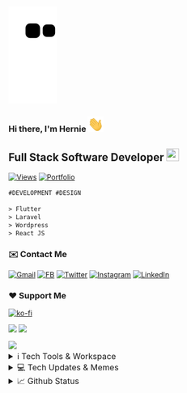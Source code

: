 <!-- <img width="100%" src="./img/banner.png" style="border-top-right-radius: 25px !important; border-top-left-radius: 25px !important" /> -->

![snake gif](https://github.com/herndev/herndev/blob/output/github-contribution-grid-snake.svg)

### Hi there, I'm Hernie <img height="30px" src="https://raw.githubusercontent.com/ABSphreak/ABSphreak/master/gifs/Hi.gif" />

## Full Stack Software Developer <img src="https://cultofthepartyparrot.com/parrots/hd/laptop_parrot.gif" width="25" height="25"/>

[![Views](https://komarev.com/ghpvc/?username=herndev&label=Profile%20views&color=0e75b6&style=for-the-badge)](https://komarev.com/ghpvc/?username=herndev&label=Profile%20views&color=0e75b6&style=for-the-badge)
[![Portfolio](https://img.shields.io/badge/Visit-My%20Portfolio-00aa71?style=for-the-badge)](https://hernie-jabien.com)

<!-- <br />

- 🔭 I’m currently working on some projects.
- 🌱 I’m currently learning new programming trends.
- 👯 I’m looking forward to collaborate with other teams.
- ⚡ Fun fact: I'm friendly and highly approachable.

<br /> -->

```
#DEVELOPMENT #DESIGN

> Flutter
> Laravel
> Wordpress
> React JS
```

### ✉️ Contact Me

[![Gmail](https://img.shields.io/badge/Gmail-c71610?style=for-the-badge&logo=gmail&logoColor=white)](mailto:herniejabien45@gmail.com)
[![FB](https://img.shields.io/badge/Facebook-3b5998?style=for-the-badge&logo=facebook&logoColor=white)](https://facebook.com/dota500)
[![Twitter](https://img.shields.io/badge/Twitter-00acee?style=for-the-badge&logo=twitter&logoColor=white)](https://twitter.com/herndev)
[![Instagram](https://img.shields.io/badge/Instagram-e95950?style=for-the-badge&logo=instagram&logoColor=white)](https://instagram.com/hern.dev)
[![LinkedIn](https://img.shields.io/badge/LinkedIn-0e76a8?style=for-the-badge&logo=linkedin&logoColor=white)](https://www.linkedin.com/in/hernie-jabien-6694aa155)

### ❤ Support Me

[![ko-fi](https://ko-fi.com/img/githubbutton_sm.svg)](https://ko-fi.com/O5O6APHKJ)

<p>
<img src="https://github-readme-streak-stats.herokuapp.com/?user=herndev&theme=dark" width=48% />
 <img src="https://spotify-recently-played-readme.vercel.app/api?user=qavoimqmh9k7ne4br5vn6nqrr&unique=1&count=3" width=35% />
</p>

<img src="https://spotify-github-profile.vercel.app/api/view?uid=qavoimqmh9k7ne4br5vn6nqrr&cover_image=true&theme=novatorem&bar_color=00aa71&bar_color_cover=false" />
  
<!--   https://spotify-github-profile.vercel.app/api/view?uid=qavoimqmh9k7ne4br5vn6nqrr&redirect=true -->

<!-- [![spotify-github-profile](https://spotify-github-profile.vercel.app/api/view?uid=qavoimqmh9k7ne4br5vn6nqrr&cover_image=true&theme=novatorem&bar_color=00aa71&bar_color_cover=false)](https://spotify-github-profile.vercel.app/api/view?uid=qavoimqmh9k7ne4br5vn6nqrr&redirect=true) -->

<br />
 
 
<!-- <details>
  <summary style="font-size: 16px"> ℹ️ About Me</summary>

---

### Check out my portfolio click [here](https://www.hernie-jabien.com/).

```
For Web Development I work on frameworks like Wordpress, Laravel, Django, ReactJs and Vue.
In Mobile App Development I usually work with Flutter framework.
```

---

</details> -->

<details>
  <summary style="font-size: 16px"> ℹ️ Tech Tools & Workspace</summary>

---

### 🔥 Tech & Tools Preference

<img src="https://img.shields.io/badge/-Laravel-f44336?style=for-the-badge&logo=laravel&logoColor=white"> <img src="https://img.shields.io/badge/-Wordpress-21759b?style=for-the-badge&logo=wordpress&logoColor=white"> <img src="https://img.shields.io/badge/-React-000000?style=for-the-badge&logo=react&logoColor=00c8ff"> <img src="https://img.shields.io/badge/-Vue-35495e?style=for-the-badge&logo=vue.js&logoColor=00c8ff"> <img src="https://img.shields.io/badge/-Flutter-blue?style=for-the-badge&logo=flutter&logoColor=00c8ff"> <img src="https://img.shields.io/badge/-Tailwind_CSS-e2e8f0?style=for-the-badge&logo=tailwindcss&logoColor=00c8ff"> <img src="https://img.shields.io/badge/-Bootstrap-563D7C?style=for-the-badge&logo=bootstrap&logoColor=white"> <img src="https://img.shields.io/badge/-Sass-cc6699?style=for-the-badge&logo=sass&logoColor=ffffff"> <img src="https://img.shields.io/badge/-Node.js-3C873A?style=for-the-badge&logo=Node.js&logoColor=white"> <img src="https://img.shields.io/badge/-JQuery-0769ad?style=for-the-badge&logo=jquery&logoColor=00c8ff"> <img src="https://img.shields.io/badge/-JavaScript-eed718?style=for-the-badge&logo=javascript&logoColor=ffffff"> <img src="https://img.shields.io/badge/-MongoDB-4DB33D?style=for-the-badge&logo=mongodb&logoColor=FFFFFF"> <img src="https://img.shields.io/badge/-MySQL-F29111?style=for-the-badge&logo=mysql&logoColor=FFFFFF"> <img src="https://img.shields.io/badge/-Express.js-787878?style=for-the-badge&logo=express&logoColor=white"> <img src="https://img.shields.io/badge/-Firebase-FFA611?style=for-the-badge&logo=firebase&logoColor=FFFFFF"> <img src="http://img.shields.io/badge/-Google%20Cloud%20Platform-4285F4?style=for-the-badge&logo=google%20cloud&logoColor=white"> <img src="http://img.shields.io/badge/-Github-000000?style=for-the-badge&logo=github&logoColor=FFFFFF"> <img src="http://img.shields.io/badge/-Git-F1502F?style=for-the-badge&logo=git&logoColor=FFFFFF"> <img src="http://img.shields.io/badge/-VS%20Code-007ACC?style=for-the-badge&logo=visual%20studio%20code&logoColor=white"> <img src="http://img.shields.io/badge/-Heroku-430098?style=for-the-badge&logo=heroku&logoColor=white"> <img src="https://img.shields.io/badge/-FileZilla-red?style=for-the-badge&logo=filezilla&logoColor=white"> <img src="https://img.shields.io/badge/-Gimp-0e2426?style=for-the-badge&logo=gimp&logoColor=white"> <img src="https://img.shields.io/badge/-Figma-f244a7?style=for-the-badge&logo=figma&logoColor=white">

### 💬 Other Languages I Know

<img src="http://img.shields.io/badge/-Java-F89820?style=for-the-badge&logo=java&logoColor=white"> <img src="https://img.shields.io/badge/-C%20&%20C++-659ad2?style=for-the-badge&logo=c%2B%2B&logoColor=ffffff"> <img src="https://img.shields.io/badge/-Python-black?style=for-the-badge&logo=python&logoColor=white"> <img src="https://img.shields.io/badge/-Dart-blue?style=for-the-badge&logo=dart&logoColor=white"> <img src="https://img.shields.io/badge/-PHP-red?style=for-the-badge&logo=php&logoColor=white">

### 💻 Workspace Spec

![Nvidia](https://img.shields.io/badge/NVIDIA-GK107GLM-76B900?style=for-the-badge&logo=nvidia&logoColor=white)
![Intel](https://img.shields.io/badge/Intel-Core_i7_3rd-0071C5?style=for-the-badge&logo=intel&logoColor=white)
![Ubuntu](https://img.shields.io/badge/Ubuntu-E95420?style=for-the-badge&logo=ubuntu&logoColor=white)
![Mx](https://img.shields.io/badge/MX_Linux-124250?style=for-the-badge&logo=mx-linux&logoColor=white)
![Kali](https://img.shields.io/badge/Kali_Linux-367BF0?style=for-the-badge&logo=kali-linux&logoColor=white)
![Mac](https://img.shields.io/badge/Big_sur-303030?style=for-the-badge&logo=apple&logoColor=white)

---

</details>

<details>
  <summary style="font-size: 16px"> 💻 Tech Updates & Memes</summary>

---

### 🎮 Game news for the hour

<!-- GAME:START -->
 - [The best HDMI cable for PC gaming](https://www.pcgamer.com/the-best-hdmi-for-gaming-on-pc-in-2019)
 - [Today&#39;s Wordle answer #375: Wednesday, June 29](https://www.pcgamer.com/wordle-today-june-29-375-answer-hint)
 - [Wizard royale Spellbreak is shutting down next year](https://www.pcgamer.com/wizard-royale-spellbreak-is-shutting-down-next-year)<!-- GAME:END -->

### 💻 Tech news for the hour

<!-- TECH:START -->
 - [Pro gaming tools are helping streamers get paid](https://www.theverge.com/23150208/pro-gaming-tools-aimlab-kovaaks-streamers-esports)
 - [Snapchat adds paid subscription with more features for power users](https://www.theverge.com/2022/6/29/23187132/snapchat-plus-subscription-announced)
 - [Forbes estimates the top 16 crypto billionaires lost $59B+ between March and June, led by Binance&#39;s CZ, as retail investors suffer heavy losses amid the rout &lpar;David Yaffe-Bellany/New York Times&rpar;](http://www.techmeme.com/220629/p18#a220629p18)<!-- TECH:END -->

### 😂 Memes of the hour

<!-- MEMES:START -->
 - 💣 [Fixed it](http://9gag.com/gag/aKmZDBN)
 - ⏩ [Please God](http://9gag.com/gag/aZrXmZQ)
 - 👉 [Sorry](http://9gag.com/gag/amgQ2W4)<!-- MEMES:END -->

---

</details>

<details>
  <summary style="font-size: 16px"> 📈 Github Status</summary>

---

<p align="left">
<!-- <img height="170px" src="https://github-readme-stats.vercel.app/api/top-langs/?username=herndev&langs_count=10&layout=compact" alt="herndev :: Top Langs" />
<img height="170px" src="https://github-readme-stats.vercel.app/api?username=herndev&show_icons=true" alt="herndev :: Profile Stats" /> -->
</p>

<!--START_SECTION:waka-->
<!-- ![Code Time](http://img.shields.io/badge/Code%20Time-0%20secs-blue) -->

![Lines of code](https://img.shields.io/badge/From%20Hello%20World%20I%27ve%20Written-12%20Million%20lines%20of%20code-blue)

**I'm an Early 🐤**

```text
🌞 Morning    247 commits    ██████████░░░░░░░░░░░░░░░   40.36%
🌆 Daytime    173 commits    ███████░░░░░░░░░░░░░░░░░░   28.27%
🌃 Evening    151 commits    ██████░░░░░░░░░░░░░░░░░░░   24.67%
🌙 Night      41 commits     █░░░░░░░░░░░░░░░░░░░░░░░░   6.7%

```

📅 **I'm Most Productive on Wednesday**

```text
Monday       43 commits     █░░░░░░░░░░░░░░░░░░░░░░░░   7.03%
Tuesday      76 commits     ███░░░░░░░░░░░░░░░░░░░░░░   12.42%
Wednesday    161 commits    ██████░░░░░░░░░░░░░░░░░░░   26.31%
Thursday     34 commits     █░░░░░░░░░░░░░░░░░░░░░░░░   5.56%
Friday       89 commits     ███░░░░░░░░░░░░░░░░░░░░░░   14.54%
Saturday     145 commits    ██████░░░░░░░░░░░░░░░░░░░   23.69%
Sunday       64 commits     ██░░░░░░░░░░░░░░░░░░░░░░░   10.46%

```

📊 **This Week I Spent My Time On**

```text
⌚︎ Time Zone: Asia/Manila

💬 Programming Languages:
JavaScript               10 hrs 51 mins      ████████████░░░░░░░░░░░░░   51.09%
Dart                     3 hrs 32 mins       ████░░░░░░░░░░░░░░░░░░░░░   16.67%
HTML                     3 hrs 15 mins       ███░░░░░░░░░░░░░░░░░░░░░░   15.35%
CSS                      1 hr 56 mins        ██░░░░░░░░░░░░░░░░░░░░░░░   9.15%
Markdown                 46 mins             █░░░░░░░░░░░░░░░░░░░░░░░░   3.67%

🔥 Editors:
VS Code                  21 hrs 15 mins      █████████████████████████   100.0%

💻 Operating System:
Linux                    21 hrs 15 mins      █████████████████████████   100.0%

```

**Timeline**

![Chart not found](https://raw.githubusercontent.com/herndev/herndev/main/charts/bar_graph.png)

Last Updated on 15/05/2022 02:03:30 UTC

<!--END_SECTION:waka-->

### ⚡️ Recent Activity

<!--START_SECTION:activity-->

1. 🎉 Merged PR [#3](https://github.com/herndev/herndev/pull/3) in [herndev/herndev](https://github.com/herndev/herndev)
2. 💪 Opened PR [#3](https://github.com/herndev/herndev/pull/3) in [herndev/herndev](https://github.com/herndev/herndev)
3. 🎉 Merged PR [#10](https://github.com/herndev/ReactJS-Portfolio/pull/10) in [herndev/ReactJS-Portfolio](https://github.com/herndev/ReactJS-Portfolio)
4. 🎉 Merged PR [#2](https://github.com/herndev/herndev/pull/2) in [herndev/herndev](https://github.com/herndev/herndev)
5. 💪 Opened PR [#2](https://github.com/herndev/herndev/pull/2) in [herndev/herndev](https://github.com/herndev/herndev)
<!--END_SECTION:activity-->

---

</details>

<!-- ![snake gif](https://github.com/herndev/herndev/blob/output/github-contribution-grid-snake.svg) -->

<!-- <img height="120" alt="Thanks for visiting my profile" width="100%" src="https://github.com/dibyendu415/dibyendu415/blob/master/marquee.svg" /> -->
